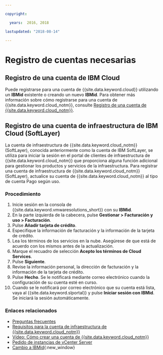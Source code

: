 ```yaml
---

copyright:

  years:  2016, 2018

lastupdated: "2018-08-14"

---
```


# Registro de cuentas necesarias

## Registro de una cuenta de IBM Cloud

Puede registrarse para una cuenta de {{site.data.keyword.cloud}} utilizando un **IBMid** existente o creando un nuevo **IBMid**. Para obtener más información sobre cómo registrarse para una cuenta de {{site.data.keyword.cloud_notm}}, consulte [Registro de una cuenta de {{site.data.keyword.cloud_notm}}](https://console.bluemix.net/docs/account/adminpublic.html#signing-up-for-ibm-cloud).

## Registro de una cuenta de infraestructura de IBM Cloud (SoftLayer)

La cuenta de infraestructura de {{site.data.keyword.cloud_notm}} (SoftLayer), conocida anteriormente como la cuenta de IBM SoftLayer, se utiliza para iniciar la sesión en el portal de clientes de infraestructura de {{site.data.keyword.cloud_notm}} que proporciona alguna función adicional para gestionar los productos y servicios de la infraestructura. Para registrar una cuenta de infraestructura de {{site.data.keyword.cloud_notm}} (SoftLayer), actualice su cuenta de {{site.data.keyword.cloud_notm}} al tipo de cuenta Pago según uso.

### Procedimiento

1. Inicie sesión en la consola de {{site.data.keyword.vmwaresolutions_short}} con su **IBMid**.
2. En la parte izquierda de la cabecera, pulse **Gestionar > Facturación y uso > Facturación**.
3. Pulse **Añadir tarjeta de crédito**.
4. Especifique la información de facturación y la información de la tarjeta de crédito.
5. Lea los términos de los servicios en la nube. Asegúrese de que está de acuerdo con los mismos antes de la actualización.
6. Marque el recuadro de selección **Acepto los términos de Cloud Services**.
7. Pulse **Siguiente**.
8. Revise la información personal, la dirección de facturación y la información de la tarjeta de crédito.
9. Pulse **Hecho**. Se le notificará mediante correo electrónico cuando la configuración de su cuenta esté en curso.
10. Cuando se le notificará por correo electrónico que su cuenta está lista, vaya al {{site.data.keyword.slportal}} y pulse **Iniciar sesión con IBMid**.
    Se iniciará la sesión automáticamente.

### Enlaces relacionados

* [Preguntas frecuentes](faq.html)
* [Requisitos para la cuenta de infraestructura de {{site.data.keyword.cloud_notm}}](slaccountrequirement.html)
* [Vídeo: Cómo crear una cuenta de {{site.data.keyword.cloud_notm}}](https://www.youtube.com/watch?v=HBkY-Fs1d6E)
* [Pedido de instancias de vCenter Server](../vcenter/vc_orderinginstance.html)
* [Cambio a IBMid](https://console.ng.bluemix.net/docs/admin/softlayerlink.html){:new_window}
